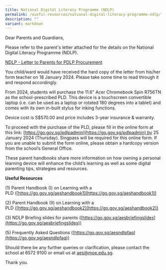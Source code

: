 ```yaml
---
title: National Digital Literacy Programme (NDLP)
permalink: /useful-resources/national-digital-literacy-programme-ndlp/
description: ""
variant: markdown
---
```

Dear Parents and Guardians,

Please refer to the parent's letter attached for the details on the National Digital Literacy Programme (NDLP).

[NDLP - Letter to Parents for PDLP Procurement](/files/Parental_Consent_for_the_Purchase_of_Personal_Learning_Device___PLD__.pdf)

You child/ward would have received the hard copy of the letter from his/her form teacher on 18 January 2024. Please take some time to read through it and respond accordingly.

From 2024, students will purchase the 11.6” Acer Chromebook Spin R756TN as the school-prescribed PLD. This device is a touchscreen convertible laptop (i.e. can be used as a laptop or rotated 180 degrees into a tablet) and comes with its own in-built stylus for inking functions.

Device cost is S$570.00 and price includes 3-year insurance & warranty.

To proceed with the purchase of the PLD, please fill in the online form at this link: [https://go.gov.sg/pdlpadmin](https://go.gov.sg/pdlpadmin) by 25 January 2024 (Thursday). Singpass will be required for this online form. If you are unable to submit the form online, please obtain a hardcopy version from the school’s General Office.

These parent handbooks share more information on how owning a personal learning device will enhance the child’s learning as well as some digital parenting tips, strategies and resources.

**Useful Resources**

(1) Parent Handbook (I) on Learning with a PLD ([https://go.gov.sg/aeshandbook1](https://go.gov.sg/aeshandbook1))

(2) Parent Handbook (II) on Learning with a PLD ([https://go.gov.sg/aeshandbook2](https://go.gov.sg/aeshandbook2))

(3) NDLP Briefing slides for parents ([https://go.gov.sg/aesbriefingslides](https://go.gov.sg/aesbriefingslides))

(5) Frequently Asked Questions ([https://go.gov.sg/aesndlpfaq](https://go.gov.sg/aesndlpfaq))

Should there be any further queries or clarification, please contact the school at 6572 9100 or email us at aes@moe.edu.sg. 

Thank you.